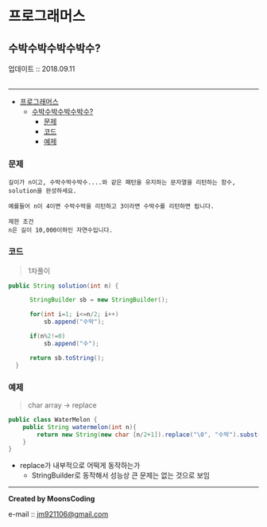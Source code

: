 # 프로그래머스
## 수박수박수박수박수?
<div class="pull-right">  업데이트 :: 2018.09.11 </div><br>

---

<!-- @import "[TOC]" {cmd="toc" depthFrom=1 depthTo=6 orderedList=false} -->
<!-- code_chunk_output -->

* [프로그래머스](#프로그래머스)
	* [수박수박수박수박수?](#수박수박수박수박수)
		* [문제](#문제)
		* [코드](#코드)
		* [예제](#예제)

<!-- /code_chunk_output -->

### 문제

```
길이가 n이고, 수박수박수박수....와 같은 패턴을 유지하는 문자열을 리턴하는 함수,
solution을 완성하세요.

예를들어 n이 4이면 수박수박을 리턴하고 3이라면 수박수를 리턴하면 됩니다.

제한 조건
n은 길이 10,000이하인 자연수입니다.
```

### 코드

> 1차풀이

```java
public String solution(int n) {

      StringBuilder sb = new StringBuilder();

      for(int i=1; i<=n/2; i++)
          sb.append("수박");

      if(n%2!=0)
          sb.append("수");

      return sb.toString();
  }
```

### 예제

> char array -> replace

```java
public class WaterMelon {
    public String watermelon(int n){
        return new String(new char [n/2+1]).replace("\0", "수박").substring(0,n);
    }
}
```

- replace가 내부적으로 어떡게 동작하는가
  - StringBuilder로 동작해서 성능상 큰 문제는 없는 것으로 보임

---

**Created by MoonsCoding**

e-mail :: jm921106@gmail.com
